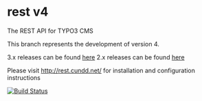 rest v4
=======

The REST API for TYPO3 CMS

This branch represents the development of version 4.

3.x releases can be found [here](https://github.com/cundd/rest/tree/v3)
2.x releases can be found [here](https://github.com/cundd/rest/tree/v2)

Please visit http://rest.cundd.net/ for installation and configuration instructions

[![Build Status](https://travis-ci.org/cundd/rest.svg?branch=v4)](https://travis-ci.org/cundd/rest)
